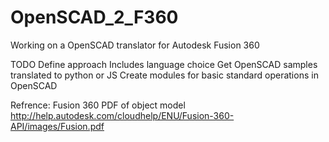 OpenSCAD_2_F360
===============

Working on a OpenSCAD translator for Autodesk Fusion 360


TODO
Define approach
  Includes language choice
Get OpenSCAD samples translated to python or JS
Create modules for basic standard operations in OpenSCAD
 <list here>
 
 
 Refrence:
 Fusion 360 PDF of object model http://help.autodesk.com/cloudhelp/ENU/Fusion-360-API/images/Fusion.pdf
